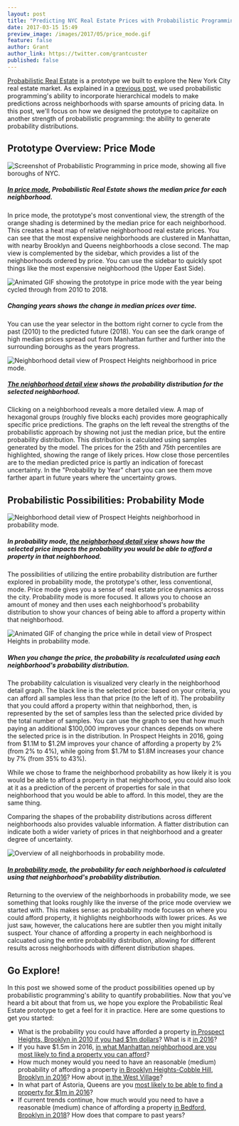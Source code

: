```yaml
---
layout: post
title: "Predicting NYC Real Estate Prices with Probabilistic Programming"
date: 2017-03-15 15:49
preview_image: /images/2017/05/price_mode.gif
feature: false
author: Grant
author_link: https://twitter.com/grantcuster
published: false
---
```


[Probabilistic Real Estate](http://www.fastforwardlabs.com/pre) is a prototype we built to explore the New York City real estate market. As explained in a [previous post](http://blog.fastforwardlabs.com/2017/01/18/new-research-on-probabilistic-programming.html), we used probabilistic programming's ability to incorporate hierarchical models to make predictions across neighborhoods with sparse amounts of pricing data. In this post, we'll focus on how we designed the prototype to capitalize on another strength of probabilistic programming: the ability to generate probability distributions.

## Prototype Overview: Price Mode

![Screenshot of Probabilistic Programming in price mode, showing all five boroughs of NYC.](/images/2017/05/price_mode.png)

##### [In price mode](http://www.fastforwardlabs.com/pre/#/price/50-1000000/2016/all_boroughs/all_neighborhoods), Probabilistic Real Estate shows the median price for each neighborhood.

In price mode, the prototype's most conventional view, the strength of the orange shading is determined by the median price for each neighborhood. This creates a heat map of relative neighborhood real estate prices. You can see that the most expensive neighborhoods are clustered in Manhattan, with nearby Brooklyn and Queens neighborhoods a close second. The map view is complemented by the sidebar, which provides a list of the neighborhoods ordered by price. You can use the sidebar to quickly spot things like the most expensive neighborhood (the Upper East Side).

![Animated GIF showing the prototype in price mode with the year being cycled through from 2010 to 2018.](/images/2017/05/price_mode.gif)

##### Changing years shows the change in median prices over time.

You can use the year selector in the bottom right corner to cycle from the past (2010) to the predicted future (2018). You can see the dark orange of high median prices spread out from Manhattan further and further into the surrounding boroughs as the years progress.

![Neighborhood detail view of Prospect Heights neighborhood in price mode.](/images/2017/05/price_mode_prospect_heights.png)

##### [The neighborhood detail view](http://www.fastforwardlabs.com/pre/#/price/50-1000000/2016/all_boroughs/prospect_heights) shows the probability distribution for the selected neighborhood.

Clicking on a neighborhood reveals a more detailed view. A map of hexagonal groups (roughly five blocks each) provides more geographically specific price predictions. The graphs on the left reveal the strengths of the probabilistic approach by showing not just the median price, but the entire probability distribution. This distribution is calculated using samples generated by the model. The prices for the 25th and 75th percentiles are highlighted, showing the range of likely prices. How close those percentiles are to the median predicted price is partly an indication of forecast uncertainty. In the "Probability by Year" chart you can see them move farther apart in future years where the uncertainty grows.

## Probabilistic Possibilities: Probability Mode

![Neighborhood detail view of Prospect Heights neighborhood in probability mode.](/images/2017/05/probability_mode_prospect_heights.png)

##### In probability mode, [the neighborhood detail view](http://www.fastforwardlabs.com/pre/#/probability/2000000-50/2016/all_boroughs/prospect_heights?_k=w9o2m5) shows how the selected price impacts the probability you would be able to afford a property in that neighborhood.

The possibilities of utilizing the entire probability distribution are further explored in probability mode, the prototype's other, less conventional, mode. Price mode gives you a sense of real estate price dynamics across the city. Probability mode is more focused. It allows you to choose an amount of money and then uses each neighborhood's probability distribution to show your chances of being able to afford a property within that neighborhood.

![Animated GIF of changing the price while in detail view of Prospect Heights in probability mode.](/images/2017/05/prospect_heights.gif)

##### When you change the price, the probability is recalculated using each neighborhood's probability distribution.

The probability calculation is visualized very clearly in the neighborhood detail graph. The black line is the selected price: based on your criteria, you can afford all samples less than that price (to the left of it). The probability that you could afford a property within that neighborhod, then, is represented by the set of samples less than the selected price divided by the total number of samples. You can use the graph to see that how much paying an additional $100,000 improves your chances depends on where the selected price is in the distribution. In Prospect Heights in 2016, going from $1.1M to $1.2M improves your chance of affording a property by 2% (from 2% to 4%), while going from $1.7M to $1.8M increases your chance by 7% (from 35% to 43%).

While we chose to frame the neighborhood probability as how likely it is you would be able to afford a property in that neighborhood, you could also look at it as a prediction of the percent of properties for sale in that neighborhood that you would be able to afford. In this model, they are the same thing.

Comparing the shapes of the probability distributions across different neighborhoods also provides valuable information. A flatter distribution can indicate both a wider variety of prices in that neighborhood and a greater degree of uncertainty.

![Overview of all neighborhoods in probability mode.](/images/2017/05/probability_mode.png)

##### [In probability mode](http://www.fastforwardlabs.com/pre/#/probability/1000000-50/2016/all_boroughs/all_neighborhoods), the probability for each neighborhood is calculated using that neighborhood's probability distribution.

Returning to the overview of the neighborhoods in probability mode, we see something that looks roughly like the inverse of the price mode overview we started with. This makes sense: as probability mode focuses on where you could afford property, it highlights neighborhoods with lower prices. As we just saw, however, the calucations here are subtler then you might initally suspect. Your chance of affording a property in each neighborhood is calcuated using the entire probability distribution, allowing for different results across neighborhoods with different distribution shapes.

## Go Explore!

In this post we showed some of the product possibilities opened up by probabilistic programming's ability to quantify probabilities. Now that you've heard a bit about that from us, we hope you explore the Probabilistic Real Estate prototype to get a feel for it in practice. Here are some questions to get you started:
- What is the probability you could have afforded a property [in Prospect Heights, Brooklyn in 2010 if you had $1m dollars](http://www.fastforwardlabs.com/pre/#/probability/1000000-50/2010/all_boroughs/prospect_heights)? What is it [in 2016](http://www.fastforwardlabs.com/pre/#/probability/1000000-50/2016/all_boroughs/prospect_heights)?
- If you have $1.5m in 2016, [in what Manhattan neighborhood are you most likely to find a property you can afford](http://www.fastforwardlabs.com/pre/#/probability/1500000-50/2016/manhattan/all_neighborhoods)?
- How much money would you need to have an reasonable (medium) probability of affording a property [in Brooklyn Heights-Cobble Hill, Brooklyn in 2016](http://www.fastforwardlabs.com/pre/#/price/50-1000000/2010/all_boroughs/brooklyn_heights-cobble_hill)? How about [in the West Village](http://www.fastforwardlabs.com/pre/#/price/50-1000000/2010/all_boroughs/west_village)?
- In what part of Astoria, Queens are you [most likely to be able to find a property for $1m in 2016](http://www.fastforwardlabs.com/pre/#/probability/1000000-50/2016/all_boroughs/astoria/18966)?
- If current trends continue, how much would you need to have a reasonable (medium) chance of affording a property [in Bedford, Brooklyn in 2018](http://www.fastforwardlabs.com/pre/#/price/50-1000000/2018/all_boroughs/bedford)? How does that compare to past years?
